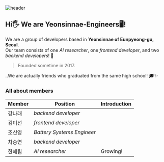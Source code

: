 ![header](https://capsule-render.vercel.app/api?type=waving&color=ffc0cb&height=100&section=header&text=capsule%20render&fontSize=0)

## Hi🖐️ We are Yeonsinnae-Engineers🖥️!
We are a group of developers based in **Yeonsinnae of Eunpyeong-gu, Seoul**. </br>
Our team consists of one _AI researcher_, one _frontend developer_, and two _backend developers_! 🚀 

> Founded sometime in 2017.

..We are actually friends who graduated from the same high school! 🎓✨


### All about members
| Member | Position | Introduction |
| ------ | ------ | ------|
| 강나래 | _backend developer_ | |
| 김미선 |_frontend developer_ | |
| 조신영 | _Battery Systems Engineer_| |
| 차승연 |  _backend developer_| |
| 한혜림 |_AI researcher_|Growing! |
